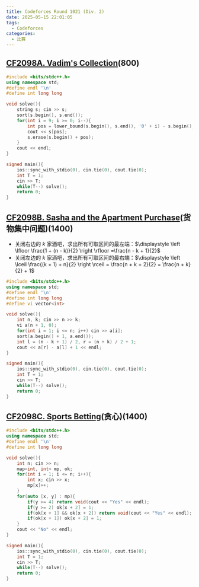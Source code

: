 ```yaml
---
title: Codeforces Round 1021 (Div. 2)
date: 2025-05-15 22:01:05
tags:
  - Codeforces
categories:
  - 比赛
---
```


## [CF2098A. Vadim's Collection](https://codeforces.com/contest/2098/problem/A)(800)
```cpp
#include <bits/stdc++.h>
using namespace std;
#define endl '\n'
#define int long long

void solve(){
    string s; cin >> s;
    sort(s.begin(), s.end());
    for(int i = 9; i >= 0; i--){
        int pos = lower_bound(s.begin(), s.end(), '0' + i) - s.begin();
        cout << s[pos];
        s.erase(s.begin() + pos);
    }
    cout << endl;
}

signed main(){
    ios::sync_with_stdio(0), cin.tie(0), cout.tie(0);
    int T = 1;
    cin >> T;
    while(T--) solve();
    return 0;
}
```
## [CF2098B. Sasha and the Apartment Purchase](https://codeforces.com/contest/2098/problem/B)(货物集中问题)(1400)
- 关闭右边的 $k$ 家酒吧，求出所有可取区间的最左端：$\displaystyle \left \lfloor \frac{1 + (n - k)}{2} \right \rfloor =\frac{n - k + 1}{2}$
- 关闭左边的 $k$ 家酒吧，求出所有可取区间的最右端：$\displaystyle \left \lceil \frac{(k + 1) + n}{2} \right \rceil = \frac{n + k + 2}{2} = \frac{n + k}{2} + 1$
```cpp
#include <bits/stdc++.h>
using namespace std;
#define endl '\n'
#define int long long
#define vi vector<int>

void solve(){
    int n, k; cin >> n >> k;
    vi a(n + 1, 0);
    for(int i = 1; i <= n; i++) cin >> a[i];
    sort(a.begin() + 1, a.end());
    int l = (n - k + 1) / 2, r = (n + k) / 2 + 1;
    cout << a[r] - a[l] + 1 << endl;
}

signed main(){
    ios::sync_with_stdio(0), cin.tie(0), cout.tie(0);
    int T = 1;
    cin >> T;
    while(T--) solve();
    return 0;
}
```

## [CF2098C. Sports Betting](https://codeforces.com/contest/2098/problem/C)(贪心)(1400)
```cpp
#include <bits/stdc++.h>
using namespace std;
#define endl '\n'
#define int long long

void solve(){
    int n; cin >> n;
    map<int, int> mp, ok;
    for(int i = 1; i <= n; i++){
        int x; cin >> x;
        mp[x]++;
    }
    for(auto [x, y] : mp){
        if(y >= 4) return void(cout << "Yes" << endl);
        if(y >= 2) ok[x + 2] = 1;
        if(ok[x + 1] && ok[x + 2]) return void(cout << "Yes" << endl);
        if(ok[x + 1]) ok[x + 2] = 1;
    }
    cout << "No" << endl;
}

signed main(){
    ios::sync_with_stdio(0), cin.tie(0), cout.tie(0);
    int T = 1;
    cin >> T;
    while(T--) solve();
    return 0;
}
```
